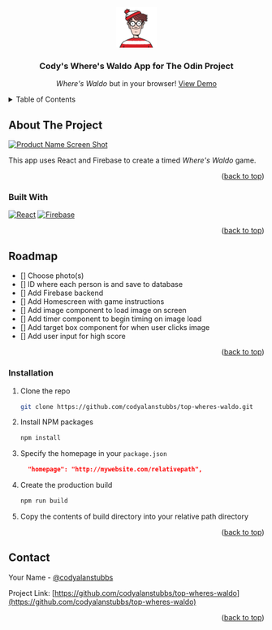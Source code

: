<a name="readme-top"></a>

<!-- PROJECT LOGO -->
<br />
<div align="center">
  <a href="https://github.com/codyalanstubbs/top-wheres-waldo">
    <img src="./public/android-chrome-192x192.png" alt="Logo" width="80" height="80">
  </a>

<h3 align="center">Cody's Where's Waldo App for The Odin Project</h3>

  <p align="center">
    <em>Where's Waldo</em> but in your browser!
    <a href="https://codyalanstubbs.com/the-odin-project/22-wheres-waldo/">View Demo</a>
    <br />
  </p>
</div>

<!-- TABLE OF CONTENTS -->
<details>
  <summary>Table of Contents</summary>
  <ol>
    <li>
      <a href="#about-the-project">About The Project</a>
      <ul>
        <li><a href="#built-with">Built With</a></li>
      </ul>
    </li>
    <li><a href="#roadmap">Roadmap</a></li>
    <li><a href="#installation">Installation</a></li>
    <li><a href="#contact">Contact</a></li>
  </ol>
</details>

<!-- ABOUT THE PROJECT -->

## About The Project

[![Product Name Screen Shot][product-screenshot]](https://codyalanstubbs.com/the-odin-project/21-shopping-cart/)

This app uses React and Firebase to create a timed <em>Where's Waldo</em> game.

<p align="right">(<a href="#readme-top">back to top</a>)</p>

### Built With

[![React][React.js]][React-url]
[![Firebase][Firebase]][Firebase-url]

<p align="right">(<a href="#readme-top">back to top</a>)</p>

<!-- ROADMAP -->

## Roadmap

- [] Choose photo(s)
- [] ID where each person is and save to database
- [] Add Firebase backend
- [] Add Homescreen with game instructions
- [] Add image component to load image on screen
- [] Add timer component to begin timing on image load
- [] Add target box component for when user clicks image
- [] Add user input for high score

<p align="right">(<a href="#readme-top">back to top</a>)</p>

### Installation

1. Clone the repo
   ```sh
   git clone https://github.com/codyalanstubbs/top-wheres-waldo.git
   ```
2. Install NPM packages
   ```sh
   npm install
   ```
3. Specify the homepage in your `package.json`
   ```json
     "homepage": "http://mywebsite.com/relativepath",
   ```
4. Create the production build
   ```sh
   npm run build
   ```
5. Copy the contents of build directory into your relative path directory

<p align="right">(<a href="#readme-top">back to top</a>)</p>

<!-- CONTACT -->

## Contact

Your Name - [@codyalanstubbs](https://twitter.com/@codyalanstubbs)

Project Link: [https://github.com/codyalanstubbs/top-wheres-waldo](https://github.com/codyalanstubbs/top-wheres-waldo)

<p align="right">(<a href="#readme-top">back to top</a>)</p>

<!-- MARKDOWN LINKS & IMAGES -->
<!-- https://www.markdownguide.org/basic-syntax/#reference-style-links -->

[contributors-shield]: https://img.shields.io/github/contributors/codyalanstubbs/top-wheres-waldo.svg?style=for-the-badge
[contributors-url]: https://github.com/codyalanstubbs/top-wheres-waldo/graphs/contributors
[forks-shield]: https://img.shields.io/github/forks/codyalanstubbs/top-wheres-waldo.svg?style=for-the-badge
[forks-url]: https://github.com/codyalanstubbs/top-wheres-waldo/network/members
[stars-shield]: https://img.shields.io/github/stars/codyalanstubbs/top-wheres-waldo.svg?style=for-the-badge
[stars-url]: https://github.com/codyalanstubbs/top-wheres-waldo/stargazers
[issues-shield]: https://img.shields.io/github/issues/codyalanstubbs/top-wheres-waldo.svg?style=for-the-badge
[issues-url]: https://github.com/codyalanstubbs/top-wheres-waldo/issues
[license-shield]: https://img.shields.io/github/license/codyalanstubbs/top-wheres-waldo.svg?style=for-the-badge
[license-url]: https://github.com/codyalanstubbs/top-wheres-waldo/blob/master/LICENSE.txt
[linkedin-shield]: https://img.shields.io/badge/-LinkedIn-black.svg?style=for-the-badge&logo=linkedin&colorB=555
[linkedin-url]: https://linkedin.com/in/codystubbs
[product-screenshot]: src/assets/images/shopping-cart-screenshot.png
[Next.js]: https://img.shields.io/badge/next.js-000000?style=for-the-badge&logo=nextdotjs&logoColor=white
[Next-url]: https://nextjs.org/
[React.js]: https://img.shields.io/badge/React-20232A?style=for-the-badge&logo=react&logoColor=61DAFB
[React-url]: https://reactjs.org/
[Firebase-url]: https://firebase.google.com/
[Firebase]: https://img.shields.io/badge/Firebase-20232A?style=for-the-badge&logo=firebase
[Vue.js]: https://img.shields.io/badge/Vue.js-35495E?style=for-the-badge&logo=vuedotjs&logoColor=4FC08D
[Vue-url]: https://vuejs.org/
[Angular.io]: https://img.shields.io/badge/Angular-DD0031?style=for-the-badge&logo=angular&logoColor=white
[Angular-url]: https://angular.io/
[Svelte.dev]: https://img.shields.io/badge/Svelte-4A4A55?style=for-the-badge&logo=svelte&logoColor=FF3E00
[Svelte-url]: https://svelte.dev/
[Laravel.com]: https://img.shields.io/badge/Laravel-FF2D20?style=for-the-badge&logo=laravel&logoColor=white
[Laravel-url]: https://laravel.com
[Bootstrap.com]: https://img.shields.io/badge/Bootstrap-563D7C?style=for-the-badge&logo=bootstrap&logoColor=white
[Bootstrap-url]: https://getbootstrap.com
[JQuery.com]: https://img.shields.io/badge/jQuery-0769AD?style=for-the-badge&logo=jquery&logoColor=white
[JQuery-url]: https://jquery.com
